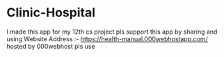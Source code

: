 # Clinic-Hospital
I made this app for my 12th cs project pls support this app by sharing and using
Website Address :- https://health-manual.000webhostapp.com/
hosted by 000webhost
pls use
